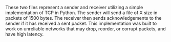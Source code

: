 These two files represent a sender and receiver utilizing a simple implementation of TCP in Python. The sender will send a file of X size
in packets of 1500 bytes. The receiver then sends acknowledgements to the sender if it has received a sent packet. This implementation was
built to work on unreliable networks that may drop, reorder, or corrupt packets, and have high latency.
